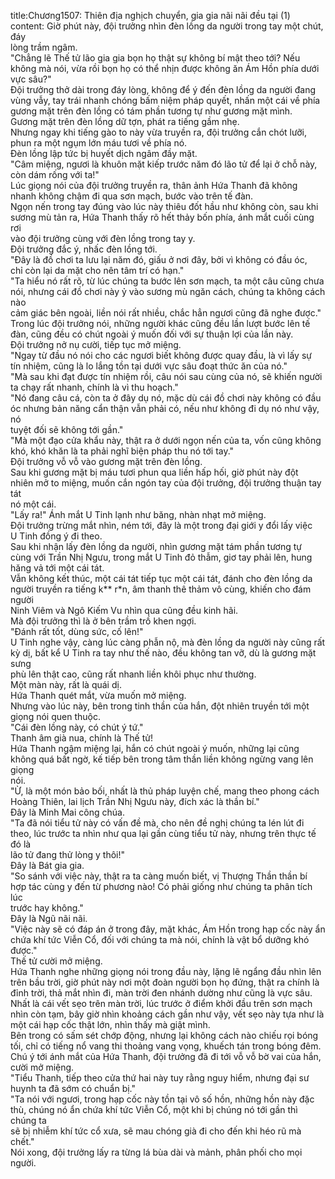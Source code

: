title:Chương1507: Thiên địa nghịch chuyển, gia gia nãi nãi đều tại (1)
content:
Giờ phút này, đội trưởng nhìn đèn lồng da người trong tay một chút, đáy<br>lòng trầm ngâm.<br>"Chẳng lẽ Thế tử lão gia gia bọn họ thật sự không bí mật theo tới? Nếu<br>không mà nói, vừa rồi bọn họ có thể nhịn được không ăn Ám Hồn phía dưới<br>vực sâu?"<br>Đội trưởng thở dài trong đáy lòng, không để ý đến đèn lồng da người đang<br>vùng vẫy, tay trái nhanh chóng bấm niệm pháp quyết, nhấn một cái về phía<br>gương mặt trên đèn lồng có tám phần tương tự như gương mặt mình.<br>Gương mặt trên đèn lồng dữ tợn, phát ra tiếng gầm nhẹ.<br>Nhưng ngay khi tiếng gào to này vừa truyền ra, đội trưởng cắn chót lưỡi,<br>phun ra một ngụm lớn máu tươi về phía nó.<br>Đèn lồng lập tức bị huyết dịch ngâm đầy mặt.<br>"Câm miệng, ngươi là khuôn mặt kiếp trước năm đó lão tử để lại ở chỗ này,<br>còn dám rống với ta!"<br>Lúc giọng nói của đội trưởng truyền ra, thân ảnh Hứa Thanh đã không<br>nhanh không chậm đi qua sơn mạch, bước vào trên tế đàn.<br>Ngọn nến trong tay đúng vào lúc này thiêu đốt hầu như không còn, sau khi<br>sương mù tản ra, Hứa Thanh thấy rõ hết thảy bốn phía, ánh mắt cuối cùng rơi<br>vào đội trưởng cùng với đèn lồng trong tay y.<br>Đội trưởng đắc ý, nhấc đèn lồng tới.<br>"Đây là đồ chơi ta lưu lại năm đó, giấu ở nơi đây, bởi vì không có đầu óc,<br>chỉ còn lại da mặt cho nên tâm trí có hạn."<br>"Ta hiểu nó rất rõ, từ lúc chúng ta bước lên sơn mạch, ta một câu cũng chưa<br>nói, nhưng cái đồ chơi này ỷ vào sương mù ngăn cách, chúng ta không cách nào<br>cảm giác bên ngoài, liền nói rất nhiều, chắc hẳn ngươi cũng đã nghe được."<br>Trong lúc đội trưởng nói, những người khác cũng đều lần lượt bước lên tế<br>đàn, cũng đều có chút ngoài ý muốn đối với sự thuận lợi của lần này.<br>Đội trưởng nở nụ cười, tiếp tục mở miệng.<br>"Ngay từ đầu nó nói cho các ngươi biết không được quay đầu, là vì lấy sự<br>tín nhiệm, cũng là lo lắng tồn tại dưới vực sâu đoạt thức ăn của nó."<br>"Mà sau khi đạt được tín nhiệm rồi, câu nói sau cùng của nó, sẽ khiến người<br>ta chạy rất nhanh, chính là vì thu hoạch."<br>"Nó đang câu cá, còn ta ở đây dụ nó, mặc dù cái đồ chơi này không có đầu<br>óc nhưng bản năng cẩn thận vẫn phải có, nếu như không đi dụ nó như vậy, nó<br>tuyệt đối sẽ không tới gần."<br>"Mà một đạo cửa khẩu này, thật ra ở dưới ngọn nến của ta, vốn cũng không<br>khó, khó khăn là ta phải nghĩ biện pháp thu nó tới tay."<br>Đội trưởng vỗ vỗ vào gương mặt trên đèn lồng.<br>Sau khi gương mặt bị máu tươi phun qua liền hấp hối, giờ phút này đột<br>nhiên mở to miệng, muốn cắn ngón tay của đội trưởng, đội trưởng thuận tay tát<br>nó một cái.<br>"Lấy ra!" Ánh mắt U Tinh lạnh như băng, nhàn nhạt mở miệng.<br>Đội trưởng trừng mắt nhìn, ném tới, đây là một trong đại giới y đổi lấy việc<br>U Tinh đồng ý đi theo.<br>Sau khi nhận lấy đèn lồng da người, nhìn gương mặt tám phần tương tự<br>cùng với Trần Nhị Ngưu, trong mắt U Tinh đỏ thẫm, giơ tay phải lên, hung<br>hăng vả tới một cái tát.<br>Vẫn không kết thúc, một cái tát tiếp tục một cái tát, đánh cho đèn lồng da<br>người truyền ra tiếng k** r*n, âm thanh thê thảm vô cùng, khiến cho đám người<br>Ninh Viêm và Ngô Kiếm Vu nhìn qua cũng đều kinh hãi.<br>Mà đội trưởng thì là ở bên trầm trồ khen ngợi.<br>"Đánh rất tốt, dùng sức, cố lên!"<br>U Tinh nghe vậy, càng lúc càng phẫn nộ, mà đèn lồng da người này cũng rất<br>kỳ dị, bất kể U Tinh ra tay như thế nào, đều không tan vỡ, dù là gương mặt sưng<br>phù lên thật cao, cũng rất nhanh liền khôi phục như thường.<br>Một màn này, rất là quái dị.<br>Hứa Thanh quét mắt, vừa muốn mở miệng.<br>Nhưng vào lúc này, bên trong tinh thần của hắn, đột nhiên truyền tới một<br>giọng nói quen thuộc.<br>"Cái đèn lồng này, có chút ý tứ."<br>Thanh âm già nua, chính là Thế tử!<br>Hứa Thanh ngậm miệng lại, hắn có chút ngoài ý muốn, những lại cũng<br>không quá bất ngờ, kế tiếp bên trong tâm thần liền không ngừng vang lên giọng<br>nói.<br>"Ừ, là một món bảo bối, nhất là thủ pháp luyện chế, mang theo phong cách<br>Hoàng Thiên, lai lịch Trần Nhị Ngưu này, đích xác là thần bí."<br>Đây là Minh Mai công chúa.<br>"Ta đã nói tiểu tử này có vấn đề mà, cho nên đề nghị chúng ta lén lút đi<br>theo, lúc trước ta nhìn như qua lại gần cùng tiểu tử này, nhưng trên thực tế đó là<br>lão tử đang thử lòng y thôi!"<br>Đây là Bát gia gia.<br>"So sánh với việc này, thật ra ta càng muốn biết, vị Thượng Thần thần bí<br>hợp tác cùng y đến từ phương nào! Có phải giống như chúng ta phân tích lúc<br>trước hay không."<br>Đây là Ngũ nãi nãi.<br>"Việc này sẽ có đáp án ở trong đây, mặt khác, Ám Hồn trong hạp cốc này ẩn<br>chứa khí tức Viễn Cổ, đối với chúng ta mà nói, chính là vật bổ dưỡng khó<br>được."<br>Thế tử cười mở miệng.<br>Hứa Thanh nghe những giọng nói trong đầu này, lặng lẽ ngẩng đầu nhìn lên<br>trên bầu trời, giờ phút này nơi một đoàn người bọn họ đứng, thật ra chính là<br>đỉnh trời, thả mắt nhìn đi, màn trời đen nhánh dường như cũng là vực sâu.<br>Nhất là cái vết sẹo trên màn trời, lúc trước ở điểm khởi đầu trên sơn mạch<br>nhìn còn tạm, bây giờ nhìn khoảng cách gần như vậy, vết sẹo này tựa như là<br>một cái hạp cốc thật lớn, nhìn thấy mà giật mình.<br>Bên trong có sấm sét chớp động, nhưng lại không cách nào chiếu rọi bóng<br>tối, chỉ có tiếng nổ vang thi thoảng vang vọng, khuếch tán trong bóng đêm.<br>Chú ý tới ánh mắt của Hứa Thanh, đội trưởng đã đi tới vỗ vỗ bờ vai của hắn,<br>cười mở miệng.<br>"Tiểu Thanh, tiếp theo cửa thứ hai này tuy rằng nguy hiểm, nhưng đại sư<br>huynh ta đã sớm có chuẩn bị."<br>"Ta nói với ngươi, trong hạp cốc này tồn tại vô số hồn, những hồn này đặc<br>thù, chúng nó ẩn chứa khí tức Viễn Cổ, một khi bị chúng nó tới gần thì chúng ta<br>sẽ bị nhiễm khí tức cổ xưa, sẽ mau chóng già đi cho đến khi héo rũ mà chết."<br>Nói xong, đội trưởng lấy ra từng lá bùa dài và mảnh, phân phối cho mọi<br>người.